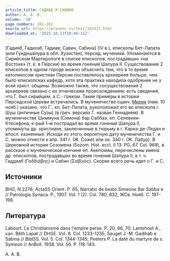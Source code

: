 ```yaml
---
article_title: ГАДИАБ И САБИНО
author: А. А. В.
volume: '10'
page_numbers: 261-262
source_url: https://pravenc.ru/text/161411.html
downloaded_at: '2025-10-13T10:46:31Z'
---
```


[Гадияб, Гадихаб, Гадиав; Савин, Сабина] (IV в.), епископы Бет-Лапата (или Гундишапура в обл. Хузистан), персид. мученики. Упоминаются в Сирийском Мартирологе в списке епископов, пострадавших «на Востоке» (т. е. в Персии) во время гонений Шапура II. Существование 2 епископов в одном городе можно объяснить тем, что в то время католикосом христиан Персии поставлялось архиереев больше, чем было епископских кафедр, хотя эта практика находила одобрение не у всей христ. общины. Возможно также, что сосуществование 2 архиереев связано с их этническим происхождением: есть сведения, что Г. был сирийцем, а С.- греком. Такие примеры в истории Персидской Церкви встречались. В мученичестве сщмч. [Милия](https://pravenc.ru/text/Милия.html) (пам. 10 нояб.) указано, что Г., еп. Бет-Лапата, рукоположил его во епископа г. Шуш (античные Сузы) (в греч. версиях Г. назван Геннадием). В мученичестве Шиммуна (Симона) бар Саббаэ, еп. Селевкии-Ктесифона, к-рый 1-м пострадал во время гонений Шапура II, упомянуты др. христиане, заключенные в тюрьму в г. Карка-де-Ледан и впосл. казненные. Исходя из этого, вероятную дату мученичества Г. и С. можно отнести к апр. 341 г. (Ж. Соже) или ок. 340 г. (Ж. Лабур). В Церковной истории Созомена (Sozom. Hist. eccl. II 13: PG. 67. Col. 968), в рассказе о мученической кончине еп. Акепсимы, перечислены имена др. епископов, пострадавших во время гонения Шапура II, в т. ч. Гаддиаб (Γαδδιάβης) и Сабин (Σαβῖνος). Скорее всего речь идет о Г. и С.

## Источники

BHG, N 2276; ActaSS Orient. P. 65; Narratio de beato Simeone Bar Sabba´e // Patrologia Syriaca. P., 1907. Vol. 1 (2). Col. 780, 832; ЖСв. Нояб. С. 197-198.

## Литература

Labourt. Le Christianisme dans l'empire perse. P. 20, 66, 70; Lantshoot A., van. Bêth Lapat // DHGE. Vol. 8. Col. 1233-1235; Sauget J.-M. Gadihab e Sabina // BiblSS. Vol. 5. Col. 1344-1345; Peeters P. La date du martyre de s. Symeon // AnBoll. 1938. Vol. 56. P. 118-143.

А. А. В.
